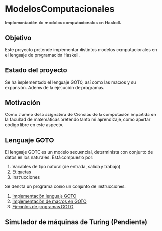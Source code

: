 # ModelosComputacionales
Implementación de modelos computacionales en Haskell.

## Objetivo

Este proyecto pretende implementar distintos modelos computacionales en el lenguaje de programación Haskell.

## Estado del proyecto

Se ha implementado el lenguaje GOTO, así como las macros y su expansión. Adems de la ejecución de programas. 

## Motivación

Como alumno de la asignatura de Ciencias de la computación impartida en la facultad de matemáticas pretendo tanto mi aprendizaje, como aportar código libre en este aspecto.

## Lenguaje GOTO

El lenguaje GOTO es un modelo secuencial, determinista con conjunto de datos en los naturales. Está compuesto por:

1. Variables de tipo natural (de entrada, salida y trabajo)
2. Etiquetas
3. Instrucciones

Se denota un programa como un conjunto de instrucciones.

1. [Implementación lenguaje GOTO](https://github.com/EduPH/ModelosComputacionales/blob/master/src/GOTO.hs)
2. [Implementación de macros en GOTO](https://github.com/EduPH/ModelosComputacionales/blob/master/src/MacrosNew.hs)
3. [Ejemplos de programas GOTO](https://github.com/EduPH/ModelosComputacionales/blob/master/src/ProgramasGOTO.hs)

## Simulador de máquinas de Turing (Pendiente)

